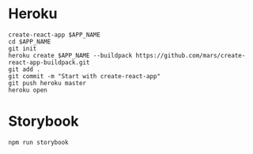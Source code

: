 # Heroku

    create-react-app $APP_NAME
    cd $APP_NAME
    git init
    heroku create $APP_NAME --buildpack https://github.com/mars/create-react-app-buildpack.git
    git add .
    git commit -m "Start with create-react-app"
    git push heroku master
    heroku open

# Storybook

    npm run storybook
